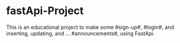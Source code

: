 # fastApi-Project
This is an educational project to make some #sign-up#, #login#, and inserting, updating, and ... #announcements#, using FastApi.
